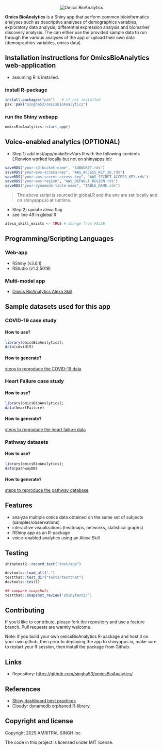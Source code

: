 
<p align="center">
<img src="https://github.com/singha53/omicsBioAnalytics/blob/master/inst/extdata/figures/logo.png" width={400} alt="Omics BioAnalytics" />
</p>

**Omics BioAnalytics** is a Shiny app that perform common bioinformatics
analyses such as descriptive analyses of demographics variables,
exploratory data analysis, differential expression analysis and
biomarker discovery analysis. The can either use the provided sample
data to run through the various analyses of the app or upload their own
data (demographics variables, omics data).

## Installation instructions for OmicsBioAnalytics web-application

- assuming R is installed.

### install R-package

``` r
install.packages("pak")   # if not installed
pak::pak("singha53/omicsBioAnalytics")
```

### run the Shiny webapp

``` r
omicsBioAnalytics::start_app()
```

## Voice-enabled analytics (OPTIONAL)

- Step 1) add inst/app/makeEnvVars.R with the following contents
  (.Renvion worked locally but not on shinyapps.io):

``` r
saveRDS("your-s3-bucket-name", "S3BUCKET.rds")
saveRDS("your-aws-access-key", "AWS_ACCESS_KEY_ID.rds")
saveRDS("your-aws-secret-access-key", "AWS_SECRET_ACCESS_KEY.rds")
saveRDS("your-aws-region", "AWS_DEFAULT_REGION.rds")
saveRDS("your-dynamodb-table-name", "TABLE_NAME.rds")
```

> The above script is sourced in global.R and the env are set locally
> and on shinyapps.io at runtime.

- Step 2) update alexa flag
- see line 49 in global.R

``` r
alexa_skill_exists <- TRUE # change from FALSE
```

## Programming/Scripting Languages

### Web-app

- RShiny (v3.6.1)
- RStudio (v1.2.5019)

### Multi-model app

- [Omics BioAnalytics Alexa
  Skill](https://github.com/singha53/omics-bioanalytics-alexa-skill)

## Sample datasets used for this app

### COVID-19 case study

#### How to use?

``` r
library(omicsBioAnalytics);
data(covid19)
```

#### How to generate?

[steps to reproduce the COVID-19
data](https://github.com/singha53/omicsBioAnalytics/blob/master/inst/extdata/covid19/covid19.md)

### Heart Failure case study

#### How to use?

``` r
library(omicsBioAnalytics);
data(heartFailure)
```

#### How to generate?

[steps to reproduce the heart failure
data](https://github.com/singha53/omicsBioAnalytics/blob/master/inst/extdata/heartFailure/heartFailure.md)

### Pathway datasets

#### How to use?

``` r
library(omicsBioAnalytics);
data(pathwayDB)
```

#### How to generate?

[steps to reproduce the pathway
database](https://github.com/singha53/omicsBioAnalytics/blob/master/inst/extdata/pathwayDB/pathways.md)

## Features

- analyze multiple omics data obtained on the same set of subjects
  (samples/observations)
- interactive visualizations (heatmaps, networks, statistical graphs)
- RShiny app as an R-package
- voice-enabled analytics using an Alexa Skill

## Testing

``` r
shinytest2::record_test("inst/app")

devtools::load_all(".")
testthat::test_dir("tests/testthat")
devtools::test()

## compare snapshots
testthat::snapshot_review('shinytest2/')
```

## Contributing

If you’d like to contribute, please fork the repository and use a
feature branch. Pull requests are warmly welcome.

Note: if you build your own omicsBioAnalytics R-package and host it on
your own github, then prior to deploying the app to shinyapps.io, make
sure to restart your R session, then install the package from Github.

## Links

- Repository: <https://github.com/singha53/omicsBioAnalytics/>

## References

- [Shiny dashboard best
  practices](https://www.inwt-statistics.com/read-blog/best-practice-development-of-robust-shiny-dashboards-as-r-packages.html)
- [Cloudyr dynamodb orphaned
  R-library](https://github.com/cloudyr/aws.dynamodb)

## Copyright and license

Copyright 2025 AMRITPAL SINGH Inc.

The code in this project is licensed under MIT license.

